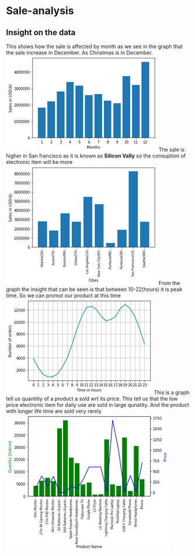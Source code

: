 # Sale-analysis
## Insight on the data
This shows how the sale is affected by month as we see in the graph that the sale increase in December. As Christmas is in December.
![](https://github.com/bhanu479/Sale-analysis/blob/testbulid/SalesAnalysis/salepermonth.png)
The sale is higher in San francisco as it is known as **Silicon Vally** so the consuption of electronic item will be more
![](https://github.com/bhanu479/Sale-analysis/blob/testbulid/SalesAnalysis/salesincities.png)
From the graph the insight that can be seen is that between 10-22(hours) it is peak time. So we can promot our product at this time
![](https://github.com/bhanu479/Sale-analysis/blob/testbulid/SalesAnalysis/oderperhour.png)
This is a graph tell us quantitiy of a product a sold wrt its price. This tell us that the low price electronic item for daily use are sold in large qunatity.
And the product with longer life time are sold very rarely
![](https://github.com/bhanu479/Sale-analysis/blob/testbulid/SalesAnalysis/product.png)




